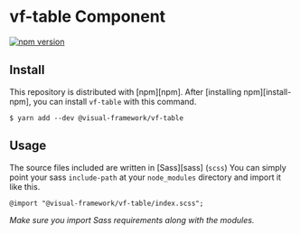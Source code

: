 # vf-table Component

[![npm version](https://badge.fury.io/js/%40visual-framework%2Fvf-table.svg)](https://badge.fury.io/js/%40visual-framework%2Fvf-table)

## Install

This repository is distributed with [npm][npm]. After [installing npm][install-npm], you can install `vf-table` with this command.

```
$ yarn add --dev @visual-framework/vf-table
```

## Usage

The source files included are written in [Sass][sass] (`scss`) You can simply point your sass `include-path` at your `node_modules` directory and import it like this.

```
@import "@visual-framework/vf-table/index.scss";
```

_Make sure you import Sass requirements along with the modules._
